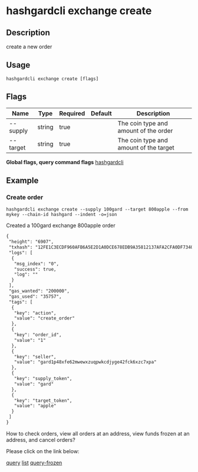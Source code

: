 # hashgardcli exchange create

## Description

create a new order

## Usage

```shell
hashgardcli exchange create [flags]
```

## Flags

| Name     | Type                 | Required                 | Default        | Description   |
| -------- | --------- | ------------- | ---------------------- | -------- |
| --supply     | string | true|| The coin type and amount of the order   |
| --target        | string | true|| The coin type and amount of the target        |

**Global flags, query command flags** [hashgardcli](../README.md)

## Example

### Create order

```shell
hashgardcli exchange create --supply 100gard --target 800apple --from mykey --chain-id hashgard --indent -o=json
```

Created a 100gard exchange 800apple order

```txt
{
 "height": "6907",
 "txhash": "12FE1C3ECDF960AFB6A5E2D1A0DCE678EDB9A35812137AFA2CFA0DF7340C8F12",
 "logs": [
  {
   "msg_index": "0",
   "success": true,
   "log": ""
  }
 ],
 "gas_wanted": "200000",
 "gas_used": "35757",
 "tags": [
  {
   "key": "action",
   "value": "create_order"
  },
  {
   "key": "order_id",
   "value": "1"
  },
  {
   "key": "seller",
   "value": "gard1p48xfe62mwewxzuqpwkcdjyge42fck6xzc7xpa"
  },
  {
   "key": "supply_token",
   "value": "gard"
  },
  {
   "key": "target_token",
   "value": "apple"
  }
 ]
}
```

How to check orders, view all orders at an address, view funds frozen at an address, and cancel orders?

Please click on the link below:

[query](query.md)
[list](list.md)
[query-frozen](query-frozen.md)
